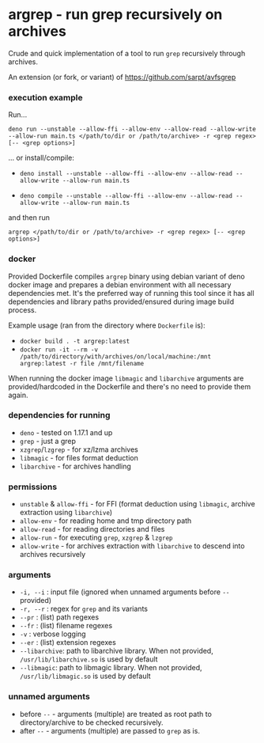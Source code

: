 # argrep - run grep recursively on archives

Crude and quick implementation of a tool to run `grep` recursively through
archives.

An extension (or fork, or variant) of https://github.com/sarpt/avfsgrep

### execution example

Run...

`deno run --unstable --allow-ffi --allow-env --allow-read --allow-write --allow-run main.ts </path/to/dir or /path/to/archive> -r <grep regex> [-- <grep options>]`

... or install/compile:

- `deno install --unstable --allow-ffi --allow-env --allow-read --allow-write --allow-run main.ts`

- `deno compile --unstable --allow-ffi --allow-env --allow-read --allow-write --allow-run main.ts`

and then run

`argrep </path/to/dir or /path/to/archive> -r <grep regex> [-- <grep options>]`

### docker

Provided Dockerfile compiles `argrep` binary using debian variant of deno docker
image and prepares a debian environment with all necessary dependencies met.
It's the preferred way of running this tool since it has all dependencies and
library paths provided/ensured during image build process.

Example usage (ran from the directory where `Dockerfile` is):

- `docker build . -t argrep:latest`
- `docker run -it --rm -v /path/to/directory/with/archives/on/local/machine:/mnt argrep:latest -r file /mnt/filename`

When running the docker image `libmagic` and `libarchive` arguments are
provided/hardcoded in the Dockerfile and there's no need to provide them again.

### dependencies for running

- `deno` - tested on 1.17.1 and up
- `grep` - just a grep
- `xzgrep`/`lzgrep` - for xz/lzma archives
- `libmagic` - for files format deduction
- `libarchive` - for archives handling

### permissions

- `unstable` & `allow-ffi` - for FFI (format deduction using `libmagic`, archive
  extraction using `libarchive`)
- `allow-env` - for reading home and tmp directory path
- `allow-read` - for reading directories and files
- `allow-run` - for executing `grep`, `xzgrep` & `lzgrep`
- `allow-write` - for archives extraction with `libarchive` to descend into
  archives recursively

### arguments

- `-i, --i` : input file (ignored when unnamed arguments before `--` provided)
- `-r, --r` : regex for `grep` and its variants
- `--pr` : (list) path regexes
- `--fr` : (list) filename regexes
- `-v` : verbose logging
- `--er` : (list) extension regexes
- `--libarchive`: path to libarchive library. When not provided,
  `/usr/lib/libarchive.so` is used by default
- `--libmagic`: path to libmagic library. When not provided,
  `/usr/lib/libmagic.so` is used by default

### unnamed arguments

- before `--` - arguments (multiple) are treated as root path to
  directory/archive to be checked recursively.
- after `--` - arguments (multiple) are passed to `grep` as is.

